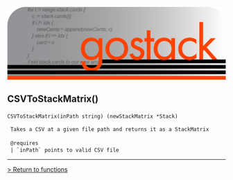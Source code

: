 ![Banner](../../images/gostack_SmallerTransparent.png)

 <h2>CSVToStackMatrix()</h2>

 `CSVToStackMatrix(inPath string) (newStackMatrix *Stack)`

```
 Takes a CSV at a given file path and returns it as a StackMatrix
 
 @requires
 | `inPath` points to valid CSV file
```

---

 [> Return to functions](../functionsAPI.md)